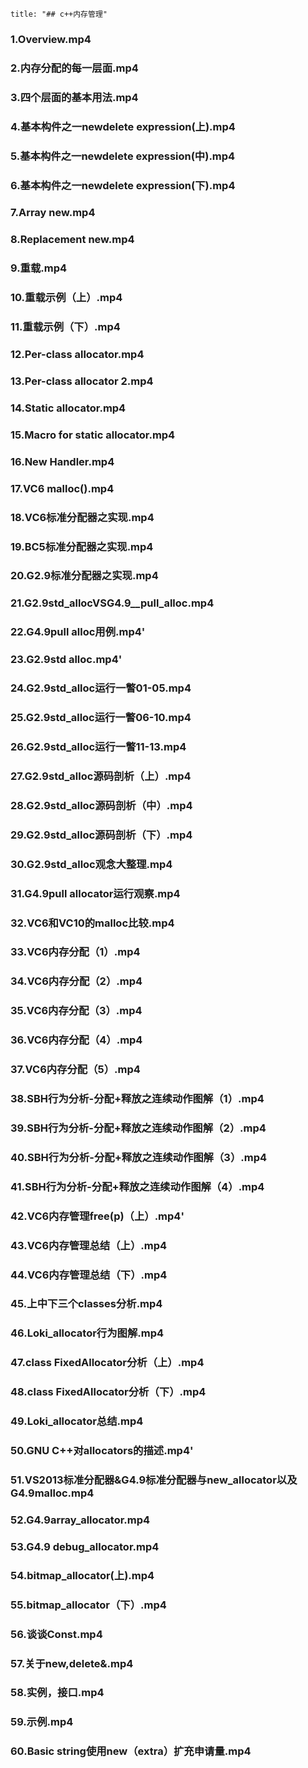 ```toc
title: "## c++内存管理" 
```

### 1.Overview.mp4

### 2.内存分配的每一层面.mp4

### 3.四个层面的基本用法.mp4

### 4.基本构件之一newdelete expression(上).mp4

### 5.基本构件之一newdelete expression(中).mp4

### 6.基本构件之一newdelete expression(下).mp4

### 7.Array new.mp4

### 8.Replacement new.mp4

### 9.重载.mp4

### 10.重载示例（上）.mp4

### 11.重载示例（下）.mp4

### 12.Per-class allocator.mp4

### 13.Per-class allocator 2.mp4

### 14.Static allocator.mp4

### 15.Macro for static allocator.mp4

### 16.New Handler.mp4

### 17.VC6 malloc().mp4

### 18.VC6标准分配器之实现.mp4

### 19.BC5标准分配器之实现.mp4

### 20.G2.9标准分配器之实现.mp4

### 21.G2.9std_allocVSG4.9__pull_alloc.mp4

### 22.G4.9pull alloc用例.mp4'

### 23.G2.9std alloc.mp4'

### 24.G2.9std_alloc运行一瞥01-05.mp4

### 25.G2.9std_alloc运行一瞥06-10.mp4

### 26.G2.9std_alloc运行一瞥11-13.mp4

### 27.G2.9std_alloc源码剖析（上）.mp4

### 28.G2.9std_alloc源码剖析（中）.mp4

### 29.G2.9std_alloc源码剖析（下）.mp4

### 30.G2.9std_alloc观念大整理.mp4

### 31.G4.9pull allocator运行观察.mp4

### 32.VC6和VC10的malloc比较.mp4

### 33.VC6内存分配（1）.mp4

### 34.VC6内存分配（2）.mp4

### 35.VC6内存分配（3）.mp4

### 36.VC6内存分配（4）.mp4

### 37.VC6内存分配（5）.mp4

### 38.SBH行为分析-分配+释放之连续动作图解（1）.mp4

### 39.SBH行为分析-分配+释放之连续动作图解（2）.mp4

### 40.SBH行为分析-分配+释放之连续动作图解（3）.mp4

### 41.SBH行为分析-分配+释放之连续动作图解（4）.mp4

### 42.VC6内存管理free(p)（上）.mp4'

### 43.VC6内存管理总结（上）.mp4

### 44.VC6内存管理总结（下）.mp4

### 45.上中下三个classes分析.mp4

### 46.Loki_allocator行为图解.mp4

### 47.class FixedAllocator分析（上）.mp4

### 48.class FixedAllocator分析（下）.mp4

### 49.Loki_allocator总结.mp4

### 50.GNU C++对allocators的描述.mp4'

### 51.VS2013标准分配器&G4.9标准分配器与new_allocator以及G4.9malloc.mp4

### 52.G4.9array_allocator.mp4

### 53.G4.9 debug_allocator.mp4

### 54.bitmap_allocator(上).mp4

### 55.bitmap_allocator（下）.mp4

### 56.谈谈Const.mp4

### 57.关于new,delete&.mp4

### 58.实例，接口.mp4

### 59.示例.mp4

### 60.Basic string使用new（extra）扩充申请量.mp4